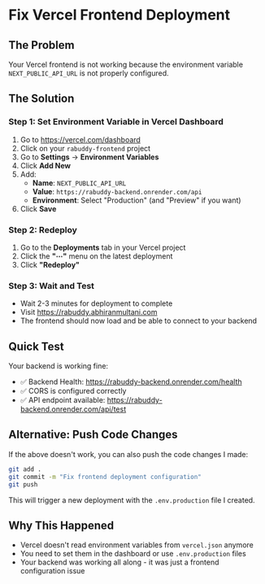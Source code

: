 # Fix Vercel Frontend Deployment

## The Problem
Your Vercel frontend is not working because the environment variable `NEXT_PUBLIC_API_URL` is not properly configured.

## The Solution

### Step 1: Set Environment Variable in Vercel Dashboard
1. Go to https://vercel.com/dashboard
2. Click on your `rabuddy-frontend` project
3. Go to **Settings** → **Environment Variables**
4. Click **Add New**
5. Add:
   - **Name**: `NEXT_PUBLIC_API_URL`
   - **Value**: `https://rabuddy-backend.onrender.com/api`
   - **Environment**: Select "Production" (and "Preview" if you want)
6. Click **Save**

### Step 2: Redeploy
1. Go to the **Deployments** tab in your Vercel project
2. Click the **"⋯"** menu on the latest deployment
3. Click **"Redeploy"**

### Step 3: Wait and Test
- Wait 2-3 minutes for deployment to complete
- Visit https://rabuddy.abhiranmultani.com
- The frontend should now load and be able to connect to your backend

## Quick Test
Your backend is working fine:
- ✅ Backend Health: https://rabuddy-backend.onrender.com/health
- ✅ CORS is configured correctly
- ✅ API endpoint available: https://rabuddy-backend.onrender.com/api/test

## Alternative: Push Code Changes
If the above doesn't work, you can also push the code changes I made:

```bash
git add .
git commit -m "Fix frontend deployment configuration"
git push
```

This will trigger a new deployment with the `.env.production` file I created.

## Why This Happened
- Vercel doesn't read environment variables from `vercel.json` anymore
- You need to set them in the dashboard or use `.env.production` files
- Your backend was working all along - it was just a frontend configuration issue
